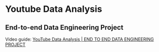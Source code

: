 # Youtube Data Analysis

## End-to-end Data Engineering Project

Video guide: [YouTube Data Analysis | END TO END DATA ENGINEERING PROJECT](https://www.youtube.com/watch?v=yZKJFKu49Dk)


